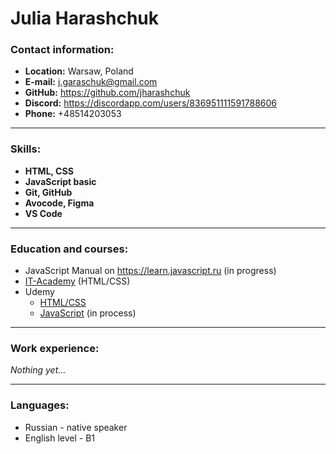 # **Julia Harashchuk**


### **Contact information:**
* **Location:** Warsaw, Poland
* **E-mail:** j.garaschuk@gmail.com
* **GitHub:** https://github.com/jharashchuk
* **Discord:** https://discordapp.com/users/836951111591788606
* **Phone:** +48514203053 

---

### **Skills:**
* **HTML, CSS** 
* **JavaScript basic**
* **Git, GitHub**
* **Avocode, Figma**
* **VS Code**

---

### **Education and courses:**
* JavaScript Manual on https://learn.javascript.ru (in progress)
* [IT-Academy](https://www.it-academy.by) (HTML/CSS) 
* Udemy 
    * [HTML/CSS](https://www.udemy.com/course/webdeveloper/)
    * [JavaScript](https://www.udemy.com/course/javascript_full/) (in process)

---

### **Work experience:**
*Nothing yet…*

---

### **Languages:**
* Russian - native speaker
* English level - B1